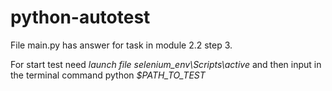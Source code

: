 # python-autotest
File main.py has answer for task in module 2.2 step 3.

For start test need *launch file selenium_env\Scripts\active*
and then input in the terminal command python *$PATH_TO_TEST*